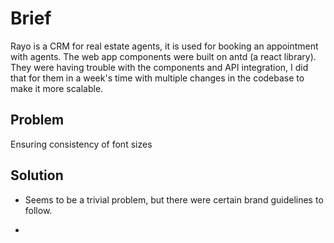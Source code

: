# Brief

Rayo is a CRM for real estate agents, it is used for booking an appointment with agents. The web app components were built on antd (a react library). They were having trouble with the components and API integration, I did that for them in a week's time with multiple changes in the codebase to make it more scalable.

## Problem

Ensuring consistency of font sizes

## Solution

- Seems to be a trivial problem, but there were certain brand guidelines to follow.

- 